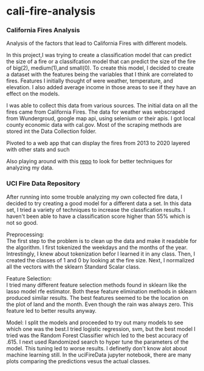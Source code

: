 # cali-fire-analysis
### California Fires Analysis
Analysis of the factors that lead to California Fires with different models. 

In this project,I was trying to create a classification model that can predict the size of a fire or a classifcation model that can predict the size of the fire of big(2), medium(1),and small(0). To create this model, I decided to create a dataset with the features being the variables that I think are correlated to fires. Features I initially thought of were weather, temperature, and elevation. I also added average income in those areas to see if they have an effect on the models.

I was able to collect this data from various sources. The initial data on all the fires came from California Fires. The data for weather was webscraped from Wundergroud, google map api, using selenium or their apis. I got local county economic data with cal.gov. Most of the scraping methods are stored int the Data Collection folder.

Pivoted to a web app that can display the fires from 2013 to 2020 layered with other stats and such


Also playing around with this [repo](https://archive.ics.uci.edu/ml/datasets/forest+fires) to look for better techniques for analyzing my data.

### UCI Fire Data Repository
After running into some trouble analyzing my own collected fire data, I decided to try creating a good model for a different data a set. In this data set, I tried a variety of techniques to increase the classfication results. I haven't been able to have a classification score higher than 55% which is not so good.

Preprocessing:   
The first step to the problem is to clean up the data and make it readable for the algorithm. I first tokenized the weekdays and the months of the year. Intrestingly, I knew about tokenization befor I learned it in any class. Then, I created the classes of 1 and 0 by looking at the fire size. Next, I normalized all the vectors with the sklearn Standard Scalar class.   

Feature Selection:   
I tried many different feature selection methods found in sklearn like the lasso model rfe estimator. Both these feature elimination methods in sklearn produced similar results. The best features seemed to be the location on the plot of land and the month. Even though the rain was always zero. This feature led to better results anyway.

Model:
I split the models and proceeded to try out many models to see which one was the best.I tried logistic regression, svm, but the best model I tried was the Random Forest Classifier which led to the best accuracy of .615. I next used Randomized search to hyper tune the parameters of the model. This tuning led to worse results. I definetly don't know alot about machine learning still. In the uciFireData jupyter notebook, there are many plots comparing the predictions vesus the actual classes.


